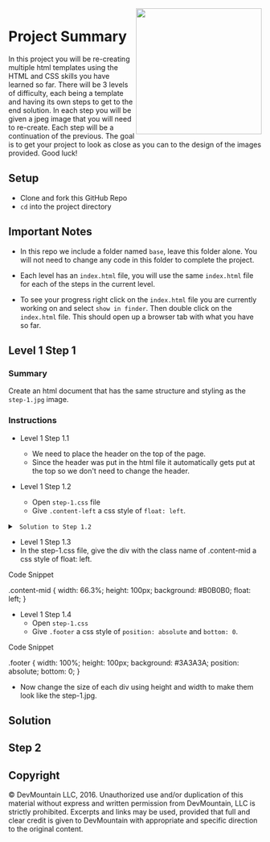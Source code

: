 <!-- # HTML-CSS-Practice-Problems

<img src="https://devmounta.in/img/logowhiteblue.png" width="250" align="right">


##Objective

Understand HTML & CSS

##Directions

* Fork this repo then clone your fork onto your local machine.
* Each level is broken up into three steps. Each step contains an image and a css file.
* The objective is to have a finished product that looks as close to the design as possible.
* Inside the index.html file you  will see the different practice problems. For example Step-1.1 would be step 1 question 1.
* Start with level 1 step 1 question 1 and work your way through the problems
* Your first step should be connecting your CSS files to the index.html
* In every level we have included the possible solution folder please only look at this as a last resort or if you are finished with all the steps and want to see how your solution compares -->

<img src="https://devmounta.in/img/logowhiteblue.png" width="250" align="right">

# Project Summary

In this project you will be re-creating multiple html templates using the HTML and CSS skills you have learned so far. There will be 3 levels of difficulty, each being a template and having its own steps to get to the end solution. In each step you will be given a jpeg image that you will need to re-create. Each step will be a continuation of the previous. The goal is to get your project to look as close as you can to the design of the images provided. Good luck!

## Setup

* Clone and fork this GitHub Repo
* `cd` into the project directory

## Important Notes

* In this repo we include a folder named `base`, leave this folder alone. You will not need to change any code in this folder to complete the project.

* Each level has an `index.html` file, you will use the same `index.html` file for each of the steps in the current level.

* To see your progress right click on the `index.html` file you are currently working on and select `show in finder`. Then double click on the `index.html` file. This should open up a browser tab with what you have so far.

## Level 1 Step 1

### Summary

Create an html document that has the same structure and styling as the `step-1.jpg` image.

### Instructions

* Level 1 Step 1.1
  * We need to place the header on the top of the page.
  * Since the header was put in the html file it automatically gets put at the top so we don't need to change the header.

* Level 1 Step 1.2
  * Open `step-1.css` file
  * Give `.content-left` a css style of `float: left`.

<details>

<summary> <code> Solution to Step 1.2 </code> </summary>

```css
.content-left{
  width: 33.3%;
  <!-- this height is a placeholder. You will need to make some adjustments to get this container to look like the design -->
  height: 100px;
  background: #565555;
  `float: left;`
}
```

</details>

* Level 1 Step 1.3
* In the step-1.css file, give the div with the class name of .content-mid a css style of float: left.

Code Snippet

.content-mid {
    width: 66.3%;
    <!--this height is a placeholder. You will need to make some adjustment to get this container to look like the design -->
    height: 100px;
    background: #B0B0B0;
    float: left;
}

* Level 1 Step 1.4
  * Open `step-1.css`
  * Give `.footer` a css style of `position: absolute` and `bottom: 0`.

Code Snippet

.footer {
    width: 100%;
    height: 100px;
    background: #3A3A3A;
    position: absolute;
    bottom: 0;
}

* Now change the size of each div using height and width to make them look like the step-1.jpg.









## Solution

## Step 2

## Copyright

© DevMountain LLC, 2016. Unauthorized use and/or duplication of this material without express and written permission from DevMountain, LLC is strictly prohibited. Excerpts and links may be used, provided that full and clear credit is given to DevMountain with appropriate and specific direction to the original content.
